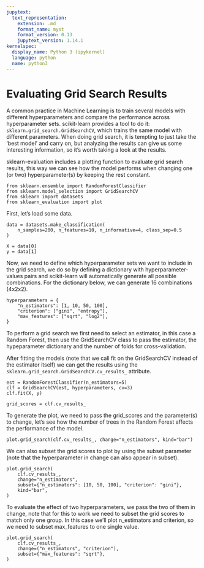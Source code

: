 ```yaml
---
jupytext:
  text_representation:
    extension: .md
    format_name: myst
    format_version: 0.13
    jupytext_version: 1.14.1
kernelspec:
  display_name: Python 3 (ipykernel)
  language: python
  name: python3
---
```


# Evaluating Grid Search Results

A common practice in Machine Learning is to train several models with different hyperparameters and compare the performance across hyperparameter sets. scikit-learn provides a tool to do it: `sklearn.grid_search.GridSearchCV`, which trains the same model with different parameters. When doing grid search, it is tempting to just take the ‘best model’ and carry on, but analyzing the results can give us some interesting information, so it’s worth taking a look at the results.

sklearn-evaluation includes a plotting function to evaluate grid search results, this way we can see how the model performs when changing one (or two) hyperparameter(s) by keeping the rest constant.

```{code-cell} ipython3
from sklearn.ensemble import RandomForestClassifier
from sklearn.model_selection import GridSearchCV
from sklearn import datasets
from sklearn_evaluation import plot
```

First, let’s load some data.

```{code-cell} ipython3
data = datasets.make_classification(
    n_samples=200, n_features=10, n_informative=4, class_sep=0.5
)

X = data[0]
y = data[1]
```

Now, we need to define which hyperparameter sets we want to include in the grid search, we do so by defining a dictionary with hyperparameter-values pairs and scikit-learn will automatically generate all possible combinations. For the dictionary below, we can generate 16 combinations (4x2x2).

```{code-cell} ipython3
hyperparameters = {
    "n_estimators": [1, 10, 50, 100],
    "criterion": ["gini", "entropy"],
    "max_features": ["sqrt", "log2"],
}
```

To perform a grid search we first need to select an estimator, in this case a Random Forest, then use the GridSearchCV class to pass the estimator, the hypeparameter dictionary and the number of folds for cross-validation.

After fitting the models (note that we call fit on the GridSearchCV instead of the estimator itself) we can get the results using the `sklearn.grid_search.GridSearchCV.cv_results_` attribute.

```{code-cell} ipython3
est = RandomForestClassifier(n_estimators=5)
clf = GridSearchCV(est, hyperparameters, cv=3)
clf.fit(X, y)

grid_scores = clf.cv_results_
```

To generate the plot, we need to pass the grid_scores and the parameter(s) to change, let’s see how the number of trees in the Random Forest affects the performance of the model.

```{code-cell} ipython3
plot.grid_search(clf.cv_results_, change="n_estimators", kind="bar")
```

We can also subset the grid scores to plot by using the subset parameter (note that the hyperparameter in change can also appear in subset).

```{code-cell} ipython3
plot.grid_search(
    clf.cv_results_,
    change="n_estimators",
    subset={"n_estimators": [10, 50, 100], "criterion": "gini"},
    kind="bar",
)
```

To evaluate the effect of two hyperparameters, we pass the two of them in change, note that for this to work we need to subset the grid scores to match only one group. In this case we’ll plot n_estimators and criterion, so we need to subset max_features to one single value.

```{code-cell} ipython3
plot.grid_search(
    clf.cv_results_,
    change=("n_estimators", "criterion"),
    subset={"max_features": "sqrt"},
)
```
